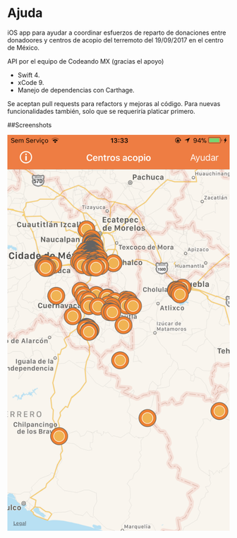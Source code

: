 # Ajuda

iOS app para ayudar a coordinar esfuerzos de reparto de donaciones entre donadoores y centros de acopio del terremoto del 19/09/2017 en el centro de México.

API por el equipo de Codeando MX (gracias el apoyo)

  - Swift 4.
  - xCode 9.
  - Manejo de dependencias con Carthage.

Se aceptan pull requests para refactors y mejoras al código. Para nuevas funcionalidades también, solo que se requeriría platicar primero.

##Screenshots

![alt text](https://raw.githubusercontent.com/juwetakeheshi/Ajuda/master/screenshots/IMG_8612.PNG)
